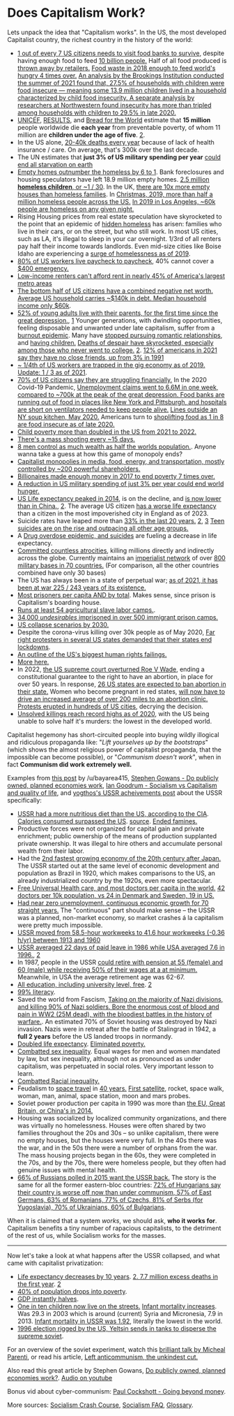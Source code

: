 # Does Capitalism Work?

Lets unpack the idea that "Capitalism works". In the US, the most developed Capitalist country, the richest country in the history of the world:

- [1 out of every 7 US citizens needs to visit food banks to survive](https://www.usatoday.com/story/news/nation/2014/08/17/hunger-study-food/14195585/), despite having enough food to feed [10 billion people.](https://www.oxfam.ca/there-enough-food-feed-world) Half of all food produced is [thrown away by retailers.](https://www.theguardian.com/environment/2016/jul/13/us-food-waste-ugly-fruit-vegetables-perfect) [Food waste in 2018 enough to feed world's hungry 4 times over.](https://reliefweb.int/report/world/food-waste-enough-feed-world-s-hungry-four-times-over) [An analysis by the Brookings Institution conducted the summer of 2021 found that, 27.5% of households with children were food insecure — meaning some 13.9 million children lived in a household characterized by child food insecurity. A separate analysis by researchers at Northwestern found insecurity has more than tripled among households with children to 29.5% in late 2020.](https://www.npr.org/2020/09/27/912486921/food-insecurity-in-the-u-s-by-the-numbers)
- [UNICEF](http://www.unicef.org/sowc06/pdfs/sowc06_chap1.pdf), [RESULTS](https://web.archive.org/web/20080527011602/http://www.results.org/website/article.asp?id=241), and [Bread for the World](http://www.bread.org/hunger/global/facts.html) estimate that **15 million** people worldwide die **each year** from preventable poverty, of whom 11 million are **children under the age of five**. [2](http://archive.is/2CvOW).
- In the US alone, [20-40k deaths every year](http://obamacarefacts.com/facts-on-deaths-due-to-lack-of-health-insurance-in-us/) because of lack of health insurance / care. On average, that's 300k over the last decade.
- The UN estimates that **just 3% of US military spending per year** [could end all starvation on earth](https://worldbeyondwar.org/explained)
- [Empty homes outnumber the homeless by 6 to 1](http://archive.today/2014.05.23-032153/http://www.huffingtonpost.com/richard-skip-bronson/post_733_b_692546.html). Bank foreclosures and housing speculators have left 18.9 million empty homes. [2.5 million **homeless children**, or ~1 / 30](https://www.newsweek.com/child-homelessness-us-reaches-historic-high-report-says-285052). In the UK, [there are 10x more empty houses than homeless families](http://www.mirror.co.uk/news/ampp3d/housing-crisis-10-empty-homes-5008151). In [Christmas, 2019, more than half a million homeless people across the US.](https://www.wsws.org/en/articles/2019/12/24/pers-d24.html) [In 2019 in Los Angeles, ~60k people are homeless on any given night.](http://www.laalmanac.com/social/so14.php)
- Rising Housing prices from real estate speculation have skyrocketed to the point that an epidemic of [hidden homeless](https://www.cbsnews.com/news/los-angeles-hidden-homeless-priced-out-cbsn-originals/) has arisen: families who live in their cars, or on the street, but who still work. In most US cities, such as LA, it's illegal to sleep in your car overnight. 1/3rd of all renters pay half their income towards landlords. Even mid-size cities like Boise Idaho are experiencing a [surge of homelessness as of 2019](https://www.kivitv.com/news/state-of-208/affordable-housing-crisis-leading-to-rise-in-first-time-homelessness-in-boise).
- [80% of US workers live paycheck to paycheck](https://www.theguardian.com/commentisfree/2018/jul/29/us-economy-workers-paycheck-robert-reich), 40% cannot cover a [$400 emergency.](http://theeconomiccollapseblog.com/archives/federal-reserve-more-than-4-out-of-10-americans-do-not-even-have-enough-money-to-cover-an-unexpected-400-expense)
- [Low-income renters can't afford rent in nearly 45% of America's largest metro areas](https://phys.org/news/2022-06-low-income-renters-rent-america-largest.html)
- [The bottom half of US citizens have a combined negative net worth.](https://www.timesunion.com/technology/businessinsider/article/One-brutal-sentence-captures-what-a-disaster-13882763.php) [Average US household carries ~$140k in debt. Median household income only $60k](https://www.usatoday.com/story/money/personalfinance/2017/11/18/a-foolish-take-heres-how-much-debt-the-average-us-household-owes/107651700/).
- [52% of young adults live with their parents, for the first time since the great depression.](https://www.pewresearch.org/fact-tank/2020/09/04/a-majority-of-young-adults-in-the-u-s-live-with-their-parents-for-the-first-time-since-the-great-depression/), [1](http://theeconomiccollapseblog.com/archives/goodbye-american-dream-the-average-u-s-household-is-137063-in-debt-and-38-4-of-millennials-live-with-their-parents) Younger generations, with dwindling opportunities, feeling disposable and unwanted under late capitalism, suffer from a [burnout epidemic](https://www.buzzfeednews.com/article/annehelenpetersen/millennials-burnout-generation-debt-work). Many have [stopped pursuing romantic relationships](https://www.theguardian.com/world/2013/oct/20/young-people-japan-stopped-having-sex), and [having children.](https://www.curbed.com/2019/7/19/20700379/raising-kids-cities-family-friendly) [Deaths of despair have skyrocketed, especially among those who never went to college.](https://archive.is/XSvWD) [2](https://www.gq-magazine.co.uk/article/hikikomori-japan). [12% of americans in 2021 say they have no close friends, up from 3% in 1991](https://www.americansurveycenter.org/research/the-state-of-american-friendship-change-challenges-and-loss/)
- [~ 1/4th of US workers are trapped in the gig economy as of 2019.](https://www.theguardian.com/commentisfree/2019/jun/02/gig-economy-us-trump-uber-california-robert-reich) [Update: 1 / 3 as of 2021](https://www.vox.com/recode/22651953/americans-gig-independent-workers-benefits-vacation-health-care-inequality).
- [70% of US citizens say they are struggling financially.](https://www.cbsnews.com/news/70-americans-are-struggling-financially/) In the 2020 Covid-19 Pandemic, [Unemployment claims went to 6.6M in one week, compared to ~700k at the peak of the great depression. Food banks are running out of food in places like New York and Pittsburgh, and hospitals are short on ventilators needed to keep people alive.](https://twitter.com/BenjaminNorton/status/1246607221846310917?s=20) [Lines outside an NY soup kitchen, May 2020.](https://twitter.com/ajitxsingh/status/1257120222323961857?s=20) Americans turn to [shoplifting food as 1 in 8 are food insecure as of late 2020.](https://www.seattletimes.com/business/stealing-to-survive-more-americans-are-shoplifting-food-as-aid-runs-out-in-the-pandemic/)
- [Child poverty more than doubled in the US from 2021 to 2022.](https://www.motherjones.com/politics/2023/09/child-poverty-rate-child-tax-credit/)
- [There's a mass shooting every ~15 days.](https://abcnews.go.com/US/deadly-mass-shootings-month-2019/story?id=63449799)
- [8 men control as much wealth as half the worlds population.](https://www.inc.com/melanie-curtin/meet-the-8-men-who-control-half-the-worlds-wealth.html). Anyone wanna take a guess at how this game of monopoly ends?
- [Capitalist monopolies in media, food, energy, and transportation, mostly controlled by ~200 powerful shareholders.](https://imgur.com/a/xgnEp)
- [Billionaires made enough money in 2017 to end poverty 7 times over.](https://www.newsweek.com/billionaires-money-end-poverty-report-786675)
- [A reduction in US military spending of just 3% per year could end world hunger.](https://www.sharing.org/information-centre/blogs/3-us-military-spending-could-end-starvation-earth)
- [US Life expectancy peaked in 2014](https://i.redd.it/6zo861tkn0441.png), is on the decline, and [is now lower than in China.](https://www.businessinsider.com/china-boasts-that-its-healthy-life-expectancy-beats-the-us-is-correct-2018-5), [2](https://www.reuters.com/article/us-health-life-expectancy/us-life-expectancy-declining-due-to-more-deaths-in-middle-age-idUSKBN1Y02C7). The average US citizen [has a worse life expectancy](https://nitter.net/jburnmurdoch/status/1641799698058035200) than a citizen in the most impoverished city in England as of 2023.
- Suicide rates have leaped more than [33% in the last 20 years.](https://politsturm.com/american-suicide-rate-up-33/) [2](https://www.cnn.com/2018/06/07/health/suicide-report-cdc/index.html), [3](https://www.washingtonpost.com/news/to-your-health/wp/2018/06/07/u-s-suicide-rates-rise-sharply-across-the-country-new-report-shows/?utm_term=.18c1060e6b2f) [Teen suicides are on the rise and outpacing all other age groups.](http://archive.is/Ips7C)
- A [Drug overdose epidemic, and suicides](https://www.latimes.com/science/story/2019-11-26/life-expectancy-decline-deaths-of-despair) are fueling a decrease in life expectancy.
- [Committed countless atrocities](https://github.com/dessalines/essays/blob/master/us_atrocities.md), killing millions directly and indirectly across the globe. Currently maintains an [imperialist network](https://www.youtube.com/watch?v=Df4R-xdKvpM) of over [800 military bases in 70 countries.](https://www.politico.com/magazine/story/2015/06/us-military-bases-around-the-world-119321) (For comparison, all the other countries combined have only 30 bases)
- The US has always been in a state of perpetual war; [as of 2021, it has been at war 225 / 243 years of its existence.](https://www.thenews.com.pk/print/595752-the-us-has-been-at-war-225-out-of-243-years-since-1776)
- [Most prisoners per capita AND by total](https://www.statista.com/statistics/262962/countries-with-the-most-prisoners-per-100-000-inhabitants/). Makes sense, since prison is Capitalism's boarding house.
- [Runs at least 54 agricultural slave labor camps.](https://en.wikipedia.org/wiki/Prison_farm#In_the_United_States_.28partial_list.29).
- [34,000 _undesirables_ imprisoned in over 500 immigrant prison camps.](https://en.wikipedia.org/wiki/U.S._Immigration_and_Customs_Enforcement#Detention_centers)
- [US collapse scenarios by 2030.](https://www.salon.com/2010/12/06/america_collapse_2025/)
- Despite the corona-virus killing over 30k people as of May 2020, [Far right protesters in several US states demanded that their states end lockdowns](https://www.vanityfair.com/news/2020/04/trump-supporters-protest-coronavirus-orders).
- [An outline of the US's biggest human rights failings.](http://download.people.com.cn/waiwen/eight15840920921.pdf)
- [More here.](https://github.com/dessalines/essays/blob/master/us_atrocities.md#workers-and-the-poor)
- In 2022, [the US supreme court overturned Roe V Wade](https://www.npr.org/2022/06/24/1102305878/supreme-court-abortion-roe-v-wade-decision-overturn), ending a constitutional guarantee to the right to have an abortion, in place for over 50 years. In response, [26 US states are expected to ban abortion in their state.](https://www.bloomberg.com/news/articles/2022-06-24/republican-strongholds-immediately-ban-abortions-post-roe-ruling) Women who become pregnant in red states, [will now have to drive an increased average of over 200 miles to an abortion clinic.](https://lemmygrad.ml/pictrs/image/22c32c14-c1e8-44f9-9c4b-24f270c251b9.jpeg) [Protests erupted in hundreds of US cities](https://www.bbc.com/news/world-us-canada-62109971), decrying the decision.
- [Unsolved killings reach record highs as of 2020](https://www.npr.org/2023/04/29/1172775448/people-murder-unsolved-killings-record-high), with the US being unable to solve half it's murders: the lowest in the developed world.

Capitalist hegemony has short-circuited people into buying wildly illogical and ridiculous propaganda like: "_Lift yourselves up by the bootstraps_" (which shows the almost religious power of capitalist propaganda, that the impossible can become possible), or "_Communism doesn't work_", when in fact **Communism did work extremely well.**

Examples from [this post](https://www.reddit.com/r/socialism/comments/86tqdd/but_socialism_doesnt_work_s/dw7qco0/) by /u/bayarea415, [Stephen Gowans - Do publicly owned, planned economies work](https://gowans.wordpress.com/2012/12/21/do-publicly-owned-planned-economies-work/), [Ian Goodrum - Socialism vs Capitalism and quality of life](https://threadreaderapp.com/thread/1136693839526223872.html), and [yogthos's USSR acheivements post](https://lemmygrad.ml/post/8636) about the USSR specifically:

- [USSR had a more nutritious diet than the US, according to the CIA](https://web.archive.org/web/20200120213518/https://www.cia.gov/library/readingroom/docs/CIA-RDP84B00274R000300150009-5.pdf). [Calories consumed surpassed the US](https://artir.files.wordpress.com/2016/05/compar1.png?w=640). [source](https://artir.wordpress.com/2016/05/11/the-soviet-union-food/). [Ended famines.](https://artir.wordpress.com/2017/02/04/the-soviet-series-from-farm-to-factory-stalins-industrial-revolution/)
- Productive forces were not organized for capital gain and private enrichment; public ownership of the means of production supplanted private ownership. It was illegal to hire others and accumulate personal wealth from their labor.
- Had the [2nd fastest growing economy of the 20th century after Japan.](https://artir.files.wordpress.com/2016/03/captura-de-pantalla-de-2016-05-26-10-15-23.png) The USSR started out at the same level of economic development and population as Brazil in 1920, which makes comparisons to the US, an already industrialized country by the 1920s, even more spectacular.
- [Free Universal Health care, and most doctors per capita in the world.](https://www.marxists.org/archive/newsholme/1933/red-medicine/index.htm) [42 doctors per 10k population, vs 24 in Denmark and Sweden, 19 in US.](http://www.sciencedirect.com/science/article/pii/0735675784900482)
- [Had near zero unemployment, continuous economic growth for 70 straight years.](https://homepages.warwick.ac.uk/~syrbe/pubs/FarmtoFactory.pdf) The "continuous" part should make sense – the USSR was a planned, non-market economy, so market crashes á la capitalism were pretty much impossible.
- [USSR moved from 58.5-hour workweeks to 41.6 hour workweeks (-0.36 h/yr) between 1913 and 1960](https://books.google.com/books?id=x8JYjwEACAAJ)
- [USSR averaged 22 days of paid leave in 1986 while USA averaged 7.6 in 1996.](https://www.ilo.org/public/libdoc/ilo/1994/94B09_66_englp2.pdf), [2](https://www.bls.gov/news.release/ebs.t05.htm)
- In 1987, people in the USSR [could retire with pension at 55 (female) and 60 (male) while receiving 50% of their wages at a at minimum.](https://www.ilo.org/public/libdoc/ilo/1994/94B09_66_englp2.pdf) Meanwhile, in USA the average retirement age was 62-67.
- [All education, including university level, free](http://www.revolutionarydemocracy.org/archive/PubEdUSSR.htm). [2](http://www.revolutionarydemocracy.org/archive/anglosov.htm)
- [99% literacy](https://en.wikipedia.org/wiki/Likbez).
- Saved the world from Fascism, [Taking on the majority of Nazi divisions, and killing 90% of Nazi soldiers. Bore the enormous cost of blood and pain in WW2 (25M dead), with the bloodiest battles in the history of warfare.](<https://en.wikipedia.org/wiki/Eastern_Front_(World_War_II)#Casualties>). An estimated 70% of Soviet housing was destroyed by Nazi invasion. Nazis were in retreat after the battle of Stalingrad in 1942, a **full 2 years** before the US landed troops in normandy.
- [Doubled life expectancy](https://en.wikipedia.org/wiki/Demographics_of_the_Soviet_Union). [Eliminated poverty.](https://gowans.wordpress.com/2011/12/20/we-lived-better-then/)
- [Combatted sex inequality](<https://en.wikisource.org/wiki/Constitution_of_the_Soviet_Union_(1977,_Unamended)>). Equal wages for men and women mandated by law, but sex inequality, although not as pronounced as under capitalism, was perpetuated in social roles. Very important lesson to learn.
- [Combatted Racial inequality.](https://www.theguardian.com/artanddesign/shortcuts/2016/jan/24/racial-harmony-in-a-marxist-utopia-how-the-soviet-union-capitalised-on-us-discrimination-in-pictures)
- Feudalism to [space travel](https://i.imgur.com/pe0tg2y.jpg) in [40 years.](https://wid.world/document/soviets-oligarchs-inequality-property-russia-1905-2016/) [First satellite](https://en.wikipedia.org/wiki/Soviet_space_program), rocket, space walk, woman, man, animal, space station, moon and mars probes.
- Soviet power production per capita in 1990 was more than [the EU, Great Britain, or China's in 2014.](https://i.imgur.com/7HIm6qi.png)
- Housing was socialized by localized community organizations, and there was virtually no homelessness. Houses were often shared by two families throughout the 20s and 30s – so unlike capitalism, there were no empty houses, but the houses were very full. In the 40s there was the war, and in the 50s there were a number of orphans from the war. The mass housing projects began in the 60s, they were completed in the 70s, and by the 70s, there were homeless people, but they often had genuine issues with mental health.
- [66% of Russians polled in 2015 want the USSR back.](https://www.rferl.org/a/russian-regret-at-soviet-collapse-stands-at-14-year-high-poll-shows/29664759.html) The story is the same for all the former eastern-bloc countries: [72% of Hungarians say their country is worse off now than under communism, 57% of East Germans, 63% of Romanians, 77% of Czechs, 81% of Serbs (for Yugoslavia), 70% of Ukrainians, 60% of Bulgarians](https://medium.com/@rsahthion/communist-nostalgia-as-the-reality-of-bourgeois-democracy-hits-home-in-eastern-europe-3960aa341560).

When it is claimed that a system _works_, we should ask, **who it works for**. Capitalism benefits a tiny number of rapacious capitalists, to the detriment of the rest of us, while Socialism works for the masses.

---

Now let's take a look at what happens after the USSR collapsed, and what came with capitalist privatization:

- [Life expectancy decreases by 10 years](https://en.wikipedia.org/wiki/Demographics_of_Russia#Life_expectancy). [2. ](https://i.stack.imgur.com/8Fj8E.png) [7.7 million excess deaths in the first year](http://www.academia.edu/1072631/Review_Red_Plenty_by_Francis_Spufford). [2](https://www.ncbi.nlm.nih.gov/pmc/articles/PMC259165/)
- [40% of population drops into poverty](https://www.wsws.org/en/articles/2003/07/unpo-j28.html).
- [GDP instantly halves](https://upload.wikimedia.org/wikipedia/commons/9/92/Soviet_Union_GDP_per_capita.gif).
- [One in ten children now live on the streets.](https://www.theglobeandmail.com/news/world/an-epidemic-of-street-kids-overwhelms-russian-cities/article4141933/) [Infant mortality increases](https://knoema.com/atlas/Russian-Federation/Nenets-Autonomous-District/topics/Demographics/Mortality/Infant-mortality-rate-deaths-before-age-1-per-1000-live-births). Was 29.3 in 2003 which is around (current) Syria and Micronesia, 7.9 in 2013. [Infant mortality in USSR was 1.92](https://en.wikipedia.org/wiki/Demographics_of_the_Soviet_Union#Life_expectancy_and_infant_mortality), literally the lowest in the world.
- [1996 election rigged by the US, Yeltsin sends in tanks to disperse the supreme soviet](https://en.wikipedia.org/wiki/Russian_presidential_election,_1996).

For an overview of the soviet experiment, watch this [brilliant talk by Micheal Parenti](https://www.youtube.com/watch?v=z7WmYEoNtPY&feature=youtu.be), or read his article, [Left anticommunism, the unkindest cut.](http://www.greanvillepost.com/2015/05/23/left-anticommunism-the-unkindest-cut/)

Also read this great article by Stephen Gowans, [Do publicly owned, planned economies work?](https://gowans.wordpress.com/2012/12/21/do-publicly-owned-planned-economies-work/). [Audio on youtube](https://www.youtube.com/watch?v=mYf3gZZFa0k&list=PL0-IkmzWbjobDdDbSC_YgZfV94BQiRIB8)

Bonus vid about cyber-communism: [Paul Cockshott - Going beyond money](https://www.youtube.com/watch?v=cI01-5zhwdA).

More sources: [Socialism Crash Course](https://github.com/dessalines/essays/blob/master/crash_course_socialism.md), [Socialism FAQ](https://github.com/dessalines/essays/blob/master/socialism_faq.md), [Glossary](https://github.com/dessalines/essays/blob/master/glossary_of_socialist_terms.md).
